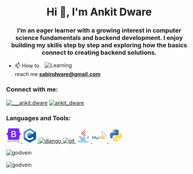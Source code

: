 <h1 align="center">Hi 👋, I'm Ankit Dware</h1>
<h3 align="center">I’m an eager learner with a growing interest in computer science fundamentals and backend development. I enjoy building my skills step by step and exploring how the basics connect to creating backend solutions.</h3>
<img align="right" alt="Learning" width="400" src="https://gifdb.com/images/high/learning-in-progress-text-art-rmkayi71g2l6zciz.gif">

- 📫 How to reach me **sabindware@gmail.com**

<h3 align="left">Connect with me:</h3>
<p align="left">
<a href="https://instagram.com/___ankit.dware" target="blank"><img align="center" src="https://raw.githubusercontent.com/rahuldkjain/github-profile-readme-generator/master/src/images/icons/Social/instagram.svg" alt="___ankit.dware" height="30" width="40" /></a>
<a href="https://www.leetcode.com/ankit_dware" target="blank"><img align="center" src="https://raw.githubusercontent.com/rahuldkjain/github-profile-readme-generator/master/src/images/icons/Social/leet-code.svg" alt="ankit_dware" height="30" width="40" /></a>
</p>

<h3 align="left">Languages and Tools:</h3>
<p align="left"> <a href="https://getbootstrap.com" target="_blank" rel="noreferrer"> <img src="https://raw.githubusercontent.com/devicons/devicon/master/icons/bootstrap/bootstrap-plain-wordmark.svg" alt="bootstrap" width="40" height="40"/> </a> <a href="https://www.cprogramming.com/" target="_blank" rel="noreferrer"> <img src="https://raw.githubusercontent.com/devicons/devicon/master/icons/c/c-original.svg" alt="c" width="40" height="40"/> </a> <a href="https://www.djangoproject.com/" target="_blank" rel="noreferrer"> <img src="https://cdn.worldvectorlogo.com/logos/django.svg" alt="django" width="40" height="40"/> </a> <a href="https://git-scm.com/" target="_blank" rel="noreferrer"> <img src="https://www.vectorlogo.zone/logos/git-scm/git-scm-icon.svg" alt="git" width="40" height="40"/> </a> <a href="https://www.java.com" target="_blank" rel="noreferrer"> <img src="https://raw.githubusercontent.com/devicons/devicon/master/icons/java/java-original.svg" alt="java" width="40" height="40"/> </a> <a href="https://www.mysql.com/" target="_blank" rel="noreferrer"> <img src="https://raw.githubusercontent.com/devicons/devicon/master/icons/mysql/mysql-original-wordmark.svg" alt="mysql" width="40" height="40"/> </a> <a href="https://www.python.org" target="_blank" rel="noreferrer"> <img src="https://raw.githubusercontent.com/devicons/devicon/master/icons/python/python-original.svg" alt="python" width="40" height="40"/> </a> </p>

<p><img align="center" src="https://github-readme-stats.vercel.app/api/top-langs?username=godvein&show_icons=true&locale=en&layout=compact" alt="godvein" /></p>

<p><img align="center" src="https://github-readme-streak-stats.herokuapp.com/?user=godvein&" alt="godvein" /></p>
